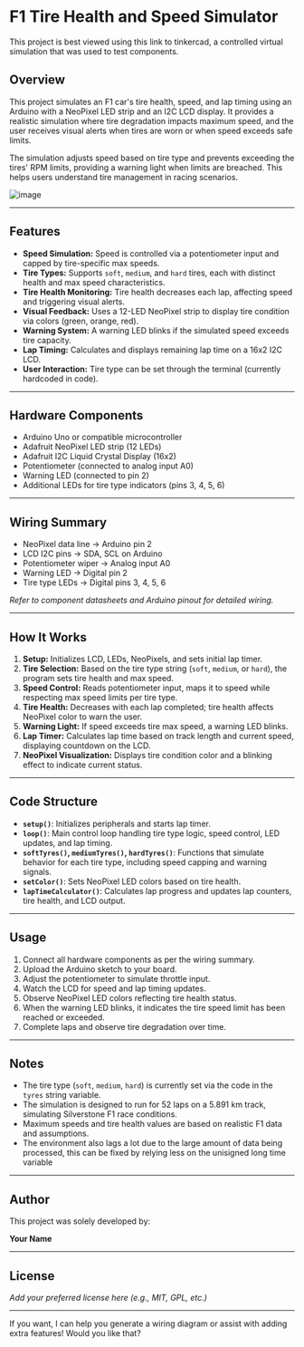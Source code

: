 # F1 Tire Health and Speed Simulator
This project is best viewed using this link to tinkercad, a controlled virtual simulation that was used to test components.
## Overview
This project simulates an F1 car's tire health, speed, and lap timing using an Arduino with a NeoPixel LED strip and an I2C LCD display. It provides a realistic simulation where tire degradation impacts maximum speed, and the user receives visual alerts when tires are worn or when speed exceeds safe limits.

The simulation adjusts speed based on tire type and prevents exceeding the tires' RPM limits, providing a warning light when limits are breached. This helps users understand tire management in racing scenarios.

![image](https://github.com/user-attachments/assets/a60696d8-e0a7-4054-b2b1-1aff0bde3ba8)

---

## Features
- **Speed Simulation:** Speed is controlled via a potentiometer input and capped by tire-specific max speeds.
- **Tire Types:** Supports `soft`, `medium`, and `hard` tires, each with distinct health and max speed characteristics.
- **Tire Health Monitoring:** Tire health decreases each lap, affecting speed and triggering visual alerts.
- **Visual Feedback:** Uses a 12-LED NeoPixel strip to display tire condition via colors (green, orange, red).
- **Warning System:** A warning LED blinks if the simulated speed exceeds tire capacity.
- **Lap Timing:** Calculates and displays remaining lap time on a 16x2 I2C LCD.
- **User Interaction:** Tire type can be set through the terminal (currently hardcoded in code).

---

## Hardware Components
- Arduino Uno or compatible microcontroller
- Adafruit NeoPixel LED strip (12 LEDs)
- Adafruit I2C Liquid Crystal Display (16x2)
- Potentiometer (connected to analog input A0)
- Warning LED (connected to pin 2)
- Additional LEDs for tire type indicators (pins 3, 4, 5, 6)

---

## Wiring Summary
- NeoPixel data line → Arduino pin 2
- LCD I2C pins → SDA, SCL on Arduino
- Potentiometer wiper → Analog input A0
- Warning LED → Digital pin 2
- Tire type LEDs → Digital pins 3, 4, 5, 6

*Refer to component datasheets and Arduino pinout for detailed wiring.*

---

## How It Works
1. **Setup:** Initializes LCD, LEDs, NeoPixels, and sets initial lap timer.
2. **Tire Selection:** Based on the tire type string (`soft`, `medium`, or `hard`), the program sets tire health and max speed.
3. **Speed Control:** Reads potentiometer input, maps it to speed while respecting max speed limits per tire type.
4. **Tire Health:** Decreases with each lap completed; tire health affects NeoPixel color to warn the user.
5. **Warning Light:** If speed exceeds tire max speed, a warning LED blinks.
6. **Lap Timer:** Calculates lap time based on track length and current speed, displaying countdown on the LCD.
7. **NeoPixel Visualization:** Displays tire condition color and a blinking effect to indicate current status.

---

## Code Structure
- **`setup()`**: Initializes peripherals and starts lap timer.
- **`loop()`**: Main control loop handling tire type logic, speed control, LED updates, and lap timing.
- **`softTyres()`, `mediumTyres()`, `hardTyres()`**: Functions that simulate behavior for each tire type, including speed capping and warning signals.
- **`setColor()`**: Sets NeoPixel LED colors based on tire health.
- **`lapTimeCalculator()`**: Calculates lap progress and updates lap counters, tire health, and LCD output.

---

## Usage
1. Connect all hardware components as per the wiring summary.
2. Upload the Arduino sketch to your board.
3. Adjust the potentiometer to simulate throttle input.
4. Watch the LCD for speed and lap timing updates.
5. Observe NeoPixel LED colors reflecting tire health status.
6. When the warning LED blinks, it indicates the tire speed limit has been reached or exceeded.
7. Complete laps and observe tire degradation over time.

---

## Notes
- The tire type (`soft`, `medium`, `hard`) is currently set via the code in the `tyres` string variable.
- The simulation is designed to run for 52 laps on a 5.891 km track, simulating Silverstone F1 race conditions.
- Maximum speeds and tire health values are based on realistic F1 data and assumptions.
- The environment also lags a lot due to the large amount of data being processed, this can be fixed by relying less on the unisigned long time variable

---

## Author
This project was solely developed by:

**Your Name**

---

## License
*Add your preferred license here (e.g., MIT, GPL, etc.)*

---

If you want, I can help you generate a wiring diagram or assist with adding extra features! Would you like that?
